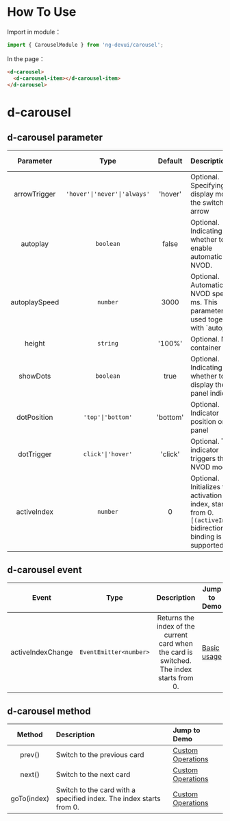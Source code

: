 # How To Use
Import in module：
```ts
import { CarouselModule } from 'ng-devui/carousel';
```
In the page：
```html
<d-carousel>
  <d-carousel-item></d-carousel-item>
</d-carousel>
```

# d-carousel

## d-carousel parameter

|   Parameter   |             Type             | Default | Description | Jump to Demo |
| :-----------: | :--------------------------: | :-----: | :---------------------------------------------- | ------------------------------------------------ |
| arrowTrigger  | `'hover'\|'never'\|'always'` | 'hover' | Optional. Specifying the display mode of the switching arrow | [Indicator & Toggle Arrow](demo#trigger-usage) |
|   autoplay    |          `boolean`           |  false  | Optional. Indicating whether to enable automatic NVOD. | [Automatic NVOD](demo#autoplay-usage) |
| autoplaySpeed |          `number`            |  3000   | Optional. Automatic NVOD speed, in ms. This parameter is used together with `autoplay'. | [Automatic NVOD](demo#autoplay-usage) |
|    height     |          `string`            | '100%'  | Optional. NVOD container height | [Basic usage](demo#basic-usage) |
|   showDots    |          `boolean`           |  true   | Optional. Indicating whether to display the panel indicator | [Automatic NVOD](demo#autoplay-usage) |
|  dotPosition  |       `'top'\|'bottom'`      |'bottom' | Optional. Indicator position on the panel | [Indicator & Toggle Arrow](demo#trigger-usage) |
|  dotTrigger   |       `click'\|'hover'`      | 'click' | Optional. The indicator triggers the NVOD mode | [Indicator & Toggle Arrow](demo#trigger-usage) |
|  activeIndex  |          `number`            |    0    | Optional. Initializes the activation card index, starting from 0. `[(activeIndex)]` bidirectional binding is supported. | [Basic usage](demo#basic-usage) |

## d-carousel event

| Event | Type | Description | Jump to Demo |
| :----------------: | :---------------------: | :-----------------------------------------: | ------------------------------------------------- |
| activeIndexChange | `EventEmitter<number>` | Returns the index of the current card when the card is switched. The index starts from 0. | [Basic usage](demo#basic-usage) |

## d-carousel method

| Method | Description | Jump to Demo |
| :---------: | :---------------------------------- | :----------------------------- |
| prev() | Switch to the previous card | [Custom Operations](demo#custom-usage) |
| next() | Switch to the next card | [Custom Operations](demo#custom-usage) |
| goTo(index) | Switch to the card with a specified index. The index starts from 0. | [Custom Operations](demo#custom-usage) |
